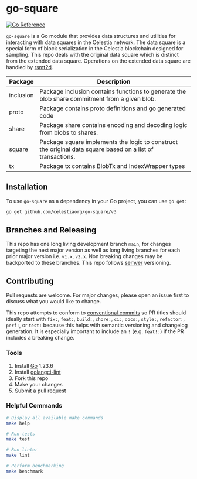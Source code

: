 # go-square

[![Go Reference](https://pkg.go.dev/badge/github.com/celestiaorg/go-square/v3.svg)](https://pkg.go.dev/github.com/celestiaorg/go-square/v3)

`go-square` is a Go module that provides data structures and utilities for interacting with data squares in the Celestia network. The data square is a special form of block serialization in the Celestia blockchain designed for sampling. This repo deals with the original data square which is distinct from the extended data square. Operations on the extended data square are handled by [rsmt2d](https://github.com/celestiaorg/rsmt2d).

Package   | Description
----------|---------------------------------------------------------------------------------------------------------------------
inclusion | Package inclusion contains functions to generate the blob share commitment from a given blob.
proto     | Package contains proto definitions and go generated code
share     | Package share contains encoding and decoding logic from blobs to shares.
square    | Package square implements the logic to construct the original data square based on a list of transactions.
tx        | Package tx contains BlobTx and IndexWrapper types

## Installation

To use `go-square` as a dependency in your Go project, you can use `go get`:

```bash
go get github.com/celestiaorg/go-square/v3
```

## Branches and Releasing

This repo has one long living development branch `main`, for changes targeting the next major version as well as long living branches for each prior major version i.e. `v1.x`, `v2.x`. Non breaking changes may be backported to these branches. This repo follows [semver](https://www.semver.org) versioning.

## Contributing

Pull requests are welcome. For major changes, please open an issue first to discuss what you would like to change.

This repo attempts to conform to [conventional commits](https://www.conventionalcommits.org/en/v1.0.0/) so PR titles should ideally start with `fix:`, `feat:`, `build:`, `chore:`, `ci:`, `docs:`, `style:`, `refactor:`, `perf:`, or `test:` because this helps with semantic versioning and changelog generation. It is especially important to include an `!` (e.g. `feat!:`) if the PR includes a breaking change.

### Tools

1. Install [Go](https://golang.org/doc/install) 1.23.6
1. Install [golangci-lint](https://golangci-lint.run/usage/install/)
1. Fork this repo
1. Make your changes
1. Submit a pull request

### Helpful Commands

```sh
# Display all available make commands
make help

# Run tests
make test

# Run linter
make lint

# Perform benchmarking
make benchmark
```
